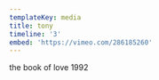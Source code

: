 ```yaml
---
templateKey: media
title: tony
timeline: '3'
embed: 'https://vimeo.com/286185260'
---
```

the book of love 1992
